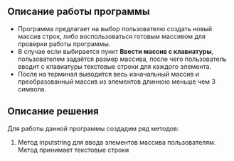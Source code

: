 ## Описание работы программы

- Программа предлагает на выбор пользователю создать новый массив строк, либо воспользоваться готовым массивом для проверки работы программы.
- В случае если выбирается пункт **Ввести массив с клавиатуры**, пользователем задаётся размер массива, после чего пользователь вводит с клавиатуры текстовые строки для каждого элемента.
- После на терминал выводится весь изначальный массив и преобразованный массив из элементов длинною меньше чем 3 символа.

## Описание решения

Для работы данной программы создадим ряд методов:

1. Метод inputstring для ввода элементов массива пользователям. Метод принимает текстовые строки